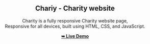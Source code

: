 <div align="center">

  <h2 align="center">Chariy - Charity website</h2>

  Charity is a fully responsive Charity website page, <br />Responsive for all devices, built using HTML, CSS, and JavaScript.

  <a href="https://mp3mba.github.io/vue-charity-website/"><strong>➥ Live Demo</strong></a>

</div>
